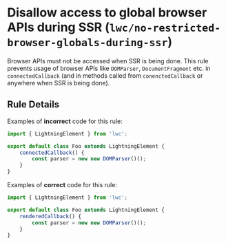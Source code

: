 # Disallow access to global browser APIs during SSR (`lwc/no-restricted-browser-globals-during-ssr`)

Browser APIs must not be accessed when SSR is being done. This rule prevents usage of browser APIs like `DOMParser`, `DocumentFragment` etc.
in `connectedCallback` (and in methods called from `conenctedCallback` or anywhere when SSR is being done).

## Rule Details

Examples of **incorrect** code for this rule:

```js
import { LightningElement } from 'lwc';

export default class Foo extends LightningElement {
    connectedCallback() {
        const parser = new new DOMParser()();
    }
}
```

Examples of **correct** code for this rule:

```js
import { LightningElement } from 'lwc';

export default class Foo extends LightningElement {
    renderedCallback() {
        const parser = new new DOMParser()();
    }
}
```
